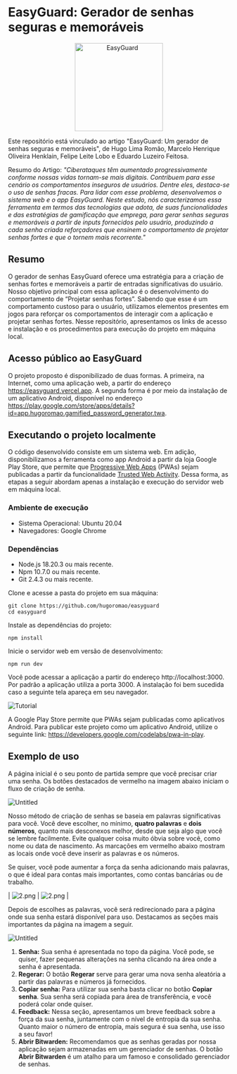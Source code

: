 # EasyGuard: Gerador de senhas seguras e memoráveis

<p align="center"><img src="./public/survey1.png" alt="EasyGuard" height="200" /></p>

Este repositório está vinculado ao artigo "EasyGuard: Um gerador de senhas seguras e memoráveis", de Hugo Lima Romão, Marcelo Henrique Oliveira Henklain, Felipe Leite Lobo e Eduardo Luzeiro Feitosa.

Resumo do Artigo: _"Ciberataques têm aumentado progressivamente conforme nossas vidas tornam-se mais digitais. Contribuem para esse cenário os comportamentos inseguros de usuários. Dentre eles, destaca-se o uso de senhas fracas. Para lidar com esse problema, desenvolvemos o sistema web e o app EasyGuard. Neste estudo, nós caracterizamos essa ferramenta em termos das tecnologias que adota, de suas funcionalidades e das estratégias de gamificação que emprega, para gerar senhas seguras e memoráveis a partir de inputs fornecidos pelo usuário, produzindo a cada senha criada reforçadores que ensinem o comportamento de projetar senhas fortes e que o tornem mais recorrente."_

## Resumo

O gerador de senhas EasyGuard oferece uma estratégia para a criação de senhas fortes e memoráveis a partir de entradas significativas do usuário. Nosso objetivo principal com essa aplicação é o desenvolvimento do comportamento de “Projetar senhas fortes”. Sabendo que esse é um comportamento custoso para o usuário, utilizamos elementos presentes em jogos para reforçar os comportamentos de interagir com a aplicação e projetar senhas fortes. Nesse repositório, apresentamos os links de acesso e instalação e os procedimentos para execução do projeto em máquina local.

## Acesso público ao EasyGuard

O projeto proposto é disponibilizado de duas formas. A primeira, na Internet, como uma aplicação web, a partir do endereço <https://easyguard.vercel.app>. A segunda forma é por meio da instalação de um aplicativo Android, disponível no endereço <https://play.google.com/store/apps/details?id=app.hugoromao.gamified_password_generator.twa>.

## Executando o projeto localmente

O código desenvolvido consiste em um sistema web. Em adição, disponibilizamos a ferramenta como app Android a partir da loja Google Play Store, que permite que [Progressive Web Apps](https://developer.mozilla.org/en-US/docs/Web/Progressive_web_apps) (PWAs) sejam publicadas a partir da funcionalidade [Trusted Web Activity](https://developer.chrome.com/docs/android/trusted-web-activity). Dessa forma, as etapas a seguir abordam apenas a instalação e execução do servidor web em máquina local.

### Ambiente de execução

- Sistema Operacional: Ubuntu 20.04
- Navegadores: Google Chrome

### Dependências

- Node.js 18.20.3 ou mais recente.
- Npm 10.7.0 ou mais recente.
- Git 2.4.3 ou mais recente.

Clone e acesse a pasta do projeto em sua máquina:

```
git clone https://github.com/hugoromao/easyguard
cd easyguard
```

Instale as dependências do projeto:

```
npm install
```

Inicie o servidor web em versão de desenvolvimento:

```
npm run dev
```

Você pode acessar a aplicação a partir do endereço http://localhost:3000. Por padrão a aplicação utiliza a porta 3000. A instalação foi bem sucedida caso a seguinte tela apareça em seu navegador.

<img src="./public/screen.png" alt="Tutorial"/>

A Google Play Store permite que PWAs sejam publicadas como aplicativos Android. Para publicar este projeto como um aplicativo Android, utilize o seguinte link: <https://developers.google.com/codelabs/pwa-in-play>.

## Exemplo de uso

A página inicial é o seu ponto de partida sempre que você precisar criar uma senha. Os botões destacados de vermelho na imagem abaixo iniciam o fluxo de criação de senha.

![Untitled](/public/EasyGuard%20Manual%20passo%20a%20passo%20f9cecd0d65af4f0cb1cadbc77d2c039d/Untitled.png)

Nosso método de criação de senhas se baseia em palavras significativas para você. Você deve escolher, no mínimo, **quatro palavras** e **dois números**, quanto mais desconexos melhor, desde que seja algo que você se lembre facilmente. Evite qualquer coisa muito óbvia sobre você, como nome ou data de nascimento. As marcações em vermelho abaixo mostram as locais onde você deve inserir as palavras e os números.

Se quiser, você pode aumentar a força da senha adicionando mais palavras, o que é ideal para contas mais importantes, como contas bancárias ou de trabalho.

| ![2.png](/public/EasyGuard%20Manual%20passo%20a%20passo%20f9cecd0d65af4f0cb1cadbc77d2c039d/Untitled%201.png) | ![2.png](/public/EasyGuard%20Manual%20passo%20a%20passo%20f9cecd0d65af4f0cb1cadbc77d2c039d/Untitled%202.png) |

Depois de escolhes as palavras, você será redirecionado para a página onde sua senha estará disponível para uso. Destacamos as seções mais importantes da página na imagem a seguir.

![Untitled](/public/EasyGuard%20Manual%20passo%20a%20passo%20f9cecd0d65af4f0cb1cadbc77d2c039d/Untitled%203.png)

1. **Senha:** Sua senha é apresentada no topo da página. Você pode, se quiser, fazer pequenas alterações na senha clicando na área onde a senha é apresentada.
2. **Regerar:** O botão **Regerar** serve para gerar uma nova senha aleatória a partir das palavras e números já fornecidos.
3. **Copiar senha:** Para utilizar sua senha basta clicar no botão **Copiar senha**. Sua senha será copiada para área de transferência, e você poderá colar onde quiser.
4. **Feedback:** Nessa seção, apresentamos um breve feedback sobre a força da sua senha, juntamente com o nível de entropia da sua senha. Quanto maior o número de entropia, mais segura é sua senha, use isso a seu favor!
5. **Abrir Bitwarden:** Recomendamos que as senhas geradas por nossa aplicação sejam armazenadas em um gerenciador de senhas. O botão **Abrir Bitwarden** é um atalho para um famoso e consolidado gerenciador de senhas.

